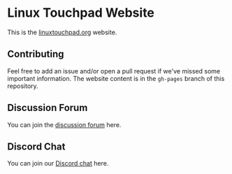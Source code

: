 # Linux Touchpad Website

This is the [linuxtouchpad.org](https://linuxtouchpad.org) website.

## Contributing

Feel free to add an issue and/or open a pull request if we've missed some important information. The website content is in the `gh-pages` branch of this repository.

## Discussion Forum

You can join the [discussion forum](https://github.com/linuxtouchpad/discussion/discussions) here.

## Discord Chat

You can join our [Discord chat](https://discord.gg/PYdbNAp5g8) here.

